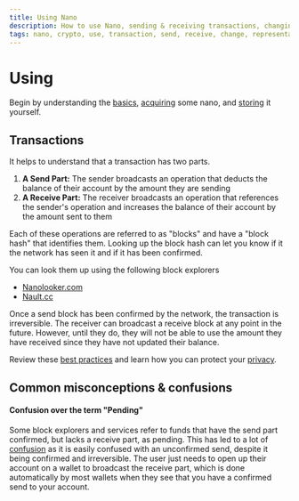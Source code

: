```yaml
---
title: Using Nano
description: How to use Nano, sending & receiving transactions, changing representatives
tags: nano, crypto, use, transaction, send, receive, change, representative
---
```


# Using

Begin by understanding the [basics](/getting-started-users/basics), [acquiring](/getting-started-users/acquiring) some nano, and [storing](/getting-started-users/storing/basics) it yourself.

## Transactions

It helps to understand that a transaction has two parts.

1. **A Send Part:** The sender broadcasts an operation that deducts the balance of their account by the amount they are sending
2. **A Receive Part:** The receiver broadcasts an operation that references the sender's operation and increases the balance of their account by the amount sent to them

Each of these operations are referred to as "blocks" and have a "block hash" that identifies them. Looking up the block hash can let you know if it the network has seen it and if it has been confirmed.

You can look them up using the following block explorers

- <a href="https://nanolooker.com/" target="_blank">Nanolooker.com</a>
- <a href="https://nault.cc/" target="_blank">Nault.cc</a>

Once a send block has been confirmed by the network, the transaction is irreversible. The receiver can broadcast a receive block at any point in the future. However, until they do, they will not be able to use the amount they have received since they have not updated their balance.

Review these [best practices](/getting-started-users/best-practices) and learn how you can protect your [privacy](/getting-started-users/privacy).

## Common misconceptions & confusions

#### Confusion over the term "Pending"

Some block explorers and services refer to funds that have the send part confirmed, but lacks a receive part, as pending. This has led to a lot of <a href="https://forum.nano.org/t/replacing-pending-terminology-once-and-for-all/329" target="_blank">confusion</a> as it is easily confused with an unconfirmed send, despite it being confirmed and irreversible. The user just needs to open up their account on a wallet to broadcast the receive part, which is done automatically by most wallets when they see that you have a confirmed send to your account.
